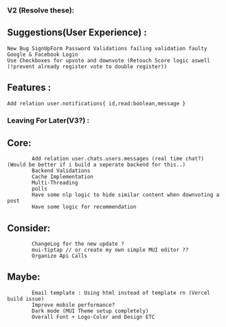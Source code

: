 ### V2 (Resolve these):

## Suggestions(User Experience) :
	New Bug SignUpForm Password Validations failing validation faulty
	Google & Facebook Login
	Use Checkboxes for upvote and downvote (Retouch Score logic aswell (!prevent already register vote to double register))
## Features :
	Add relation user.notifications{ id,read:boolean,message }

### Leaving For Later(V3?) :

## Core:
    		Add relation user.chats.users.messages (real time chat?) (Would be better if i build a seperate backend for this..)
    		Backend Validations
    		Cache Implementation
    		Multi-Threading
    		polls
    		Have some nlp logic to hide similar content when downvoting a post
    		Have some logic for recommendation

## Consider:

    		ChangeLog for the new update ?
    		mui-tiptap // or create my own simple MUI editor ??
    		Organize Api Calls

## Maybe:

    		Email template : Using html instead of template rn (Vercel build issue)
    		Improve mobile performance?
    		Dark mode (MUI Theme setup completely)
    		Overall Font + Logo-Color and Design ETC

